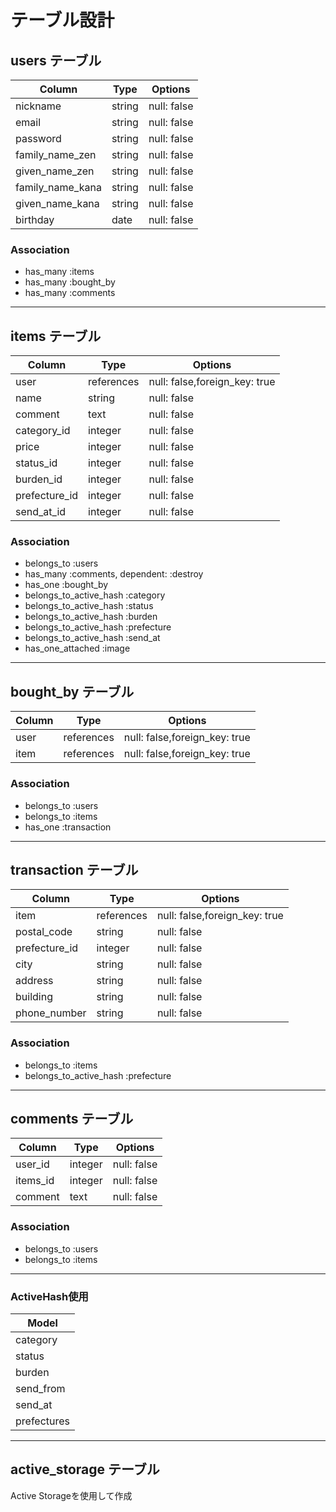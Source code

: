 # テーブル設計

## users テーブル
|Column           |Type    |Options     |
|-----------------|--------|------------|
|nickname         |string  |null: false |
|email            |string  |null: false |
|password         |string  |null: false |
|family_name_zen  |string  |null: false |
|given_name_zen   |string  |null: false |
|family_name_kana |string  |null: false |
|given_name_kana  |string  |null: false |
|birthday         |date    |null: false |

### Association
- has_many :items
- has_many :bought_by
- has_many :comments
--------------------------------------------------

## items テーブル
|Column       |Type    |Options            |
|---------    |--------|------------       |
|user      |references |null: false,foreign_key: true  |
|name         |string  |null: false        |
|comment      |text    |null: false        |
|category_id  |integer |null: false        |
|price        |integer |null: false        |
|status_id    |integer |null: false        |
|burden_id    |integer |null: false        |
|prefecture_id |integer |null: false       |
|send_at_id   |integer |null: false        |

### Association
- belongs_to :users
- has_many   :comments, dependent: :destroy
- has_one    :bought_by
- belongs_to_active_hash :category
- belongs_to_active_hash :status
- belongs_to_active_hash :burden
- belongs_to_active_hash :prefecture
- belongs_to_active_hash :send_at
- has_one_attached :image
--------------------------------------------------

## bought_by テーブル
|Column  |Type    |Options     |
|--------|-----   |------------|
|user |references|null: false,foreign_key: true |
|item |references |null: false,foreign_key: true |


### Association
- belongs_to :users
- belongs_to :items
- has_one :transaction
--------------------------------------------------

## transaction テーブル
|Column         |Type    |Options     |
|--------       |-----   |------------|
|item       |references|null: false,foreign_key: true|
|postal_code    |string  |null: false |
|prefecture_id |integer |null: false |
|city           |string  |null: false |
|address        |string  |null: false |
|building       |string  |null: false |
|phone_number   |string  |null: false |


### Association
- belongs_to :items
- belongs_to_active_hash :prefecture
--------------------------------------------------

## comments テーブル
|Column  |Type    |Options     |
|--------|-----   |------------|
|user_id |integer |null: false |
|items_id|integer |null: false |
|comment |text    |null: false |

### Association
- belongs_to :users
- belongs_to :items
--------------------------------------------------

### ActiveHash使用
|Model       |
|------------|
|category    |
|status      |
|burden      |
|send_from   |
|send_at     |
|prefectures |

-------------------------------------------------
## active_storage テーブル 
Active Storageを使用して作成
